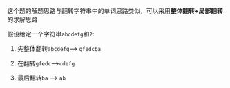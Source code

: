 这个题的解题思路与翻转字符串中的单词思路类似，可以采用**整体翻转+局部翻转**的求解思路

假设给定一个字符串`abcdefg`和`2`:

1.  先整体翻转`abcdefg`--> `gfedcba`

2. 在翻转`gfedc`-->`cdefg`

3. 最后翻转`ba` -->  `ab`

